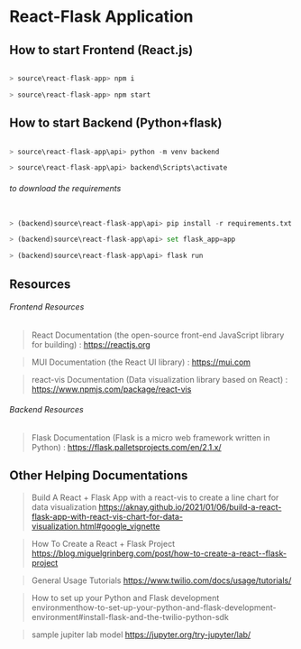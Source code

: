 # React-Flask Application

## How to start Frontend (React.js)

```javascript

> source\react-flask-app> npm i

> source\react-flask-app> npm start

```

## How to start Backend (Python+flask)

```python

> source\react-flask-app\api> python -m venv backend

> source\react-flask-app\api> backend\Scripts\activate

```

###### to download the requirements

```python

> (backend)source\react-flask-app\api> pip install -r requirements.txt

> (backend)source\react-flask-app\api> set flask_app=app

> (backend)source\react-flask-app\api> flask run

```

## Resources

###### Frontend Resources

> React Documentation (the open-source front-end JavaScript library for building) : https://reactjs.org

> MUI Documentation (the React UI library) : https://mui.com

> react-vis Documentation (Data visualization library based on React) : https://www.npmjs.com/package/react-vis

###### Backend Resources

> Flask Documentation (Flask is a micro web framework written in Python) : https://flask.palletsprojects.com/en/2.1.x/

## Other Helping Documentations

> Build A React + Flask App with a react-vis to create a line chart for data visualization
> https://aknay.github.io/2021/01/06/build-a-react-flask-app-with-react-vis-chart-for-data-visualization.html#google_vignette

> How To Create a React + Flask Project
> https://blog.miguelgrinberg.com/post/how-to-create-a-react--flask-project

> General Usage Tutorials
> https://www.twilio.com/docs/usage/tutorials/

> How to set up your Python and Flask development  
> environmenthow-to-set-up-your-python-and-flask-development-environment#install-flask-and-the-twilio-python-sdk

> sample jupiter lab model
> https://jupyter.org/try-jupyter/lab/
